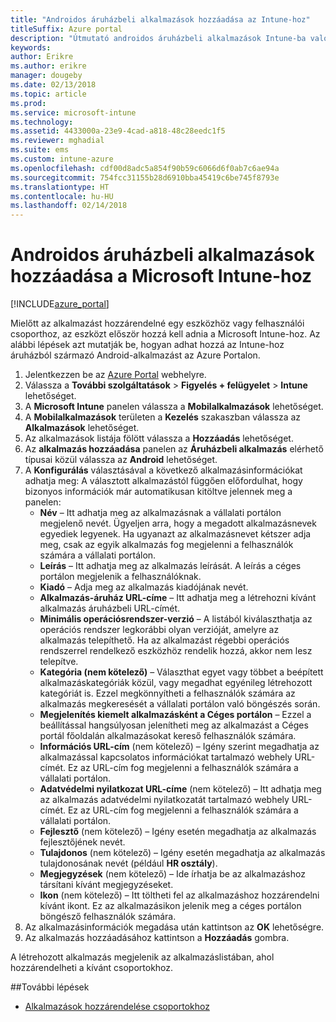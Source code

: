 ```yaml
---
title: "Androidos áruházbeli alkalmazások hozzáadása az Intune-hoz"
titleSuffix: Azure portal
description: "Útmutató androidos áruházbeli alkalmazások Intune-ba való felvételéhez."
keywords: 
author: Erikre
ms.author: erikre
manager: dougeby
ms.date: 02/13/2018
ms.topic: article
ms.prod: 
ms.service: microsoft-intune
ms.technology: 
ms.assetid: 4433000a-23e9-4cad-a818-48c28eedc1f5
ms.reviewer: mghadial
ms.suite: ems
ms.custom: intune-azure
ms.openlocfilehash: cdf00d8adc5a854f90b59c6066d6f0ab7c6ae94a
ms.sourcegitcommit: 754fcc31155b28d6910bba45419c6be745f8793e
ms.translationtype: HT
ms.contentlocale: hu-HU
ms.lasthandoff: 02/14/2018
---
```

# <a name="how-to-add-android-store-apps-to-microsoft-intune"></a>Androidos áruházbeli alkalmazások hozzáadása a Microsoft Intune-hoz

[!INCLUDE[azure_portal](./includes/azure_portal.md)]

Mielőtt az alkalmazást hozzárendelné egy eszközhöz vagy felhasználói csoporthoz, az eszközt először hozzá kell adnia a Microsoft Intune-hoz. Az alábbi lépések azt mutatják be, hogyan adhat hozzá az Intune-hoz áruházból származó Android-alkalmazást az Azure Portalon.

1. Jelentkezzen be az [Azure Portal](https://portal.azure.com) webhelyre.
2. Válassza a **További szolgáltatások** > **Figyelés + felügyelet** > **Intune** lehetőséget.
3. A **Microsoft Intune** panelen válassza a **Mobilalkalmazások** lehetőséget.
4. A **Mobilalkalmazások** területen a **Kezelés** szakaszban válassza az **Alkalmazások** lehetőséget.
5. Az alkalmazások listája fölött válassza a **Hozzáadás** lehetőséget.
6. Az **alkalmazás hozzáadása** panelen az **Áruházbeli alkalmazás** elérhető típusai közül válassza az **Android** lehetőséget.
7. A **Konfigurálás** választásával a következő alkalmazásinformációkat adhatja meg: A választott alkalmazástól függően előfordulhat, hogy bizonyos információk már automatikusan kitöltve jelennek meg a panelen:
    - **Név** – Itt adhatja meg az alkalmazásnak a vállalati portálon megjelenő nevét. Ügyeljen arra, hogy a megadott alkalmazásnevek egyediek legyenek. Ha ugyanazt az alkalmazásnevet kétszer adja meg, csak az egyik alkalmazás fog megjelenni a felhasználók számára a vállalati portálon.
    - **Leírás** – Itt adhatja meg az alkalmazás leírását. A leírás a céges portálon megjelenik a felhasználóknak.
    - **Kiadó** – Adja meg az alkalmazás kiadójának nevét.
    - **Alkalmazás-áruház URL-címe** – Itt adhatja meg a létrehozni kívánt alkalmazás áruházbeli URL-címét.
    - **Minimális operációsrendszer-verzió** – A listából kiválaszthatja az operációs rendszer legkorábbi olyan verzióját, amelyre az alkalmazás telepíthető. Ha az alkalmazást régebbi operációs rendszerrel rendelkező eszközhöz rendelik hozzá, akkor nem lesz telepítve.
    - **Kategória (nem kötelező)** – Választhat egyet vagy többet a beépített alkalmazáskategóriák közül, vagy megadhat egyénileg létrehozott kategóriát is. Ezzel megkönnyítheti a felhasználók számára az alkalmazás megkeresését a vállalati portálon való böngészés során.
    - **Megjelenítés kiemelt alkalmazásként a Céges portálon** – Ezzel a beállítással hangsúlyosan jelenítheti meg az alkalmazást a Céges portál főoldalán alkalmazásokat kereső felhasználók számára.
    - **Információs URL-cím** (nem kötelező) – Igény szerint megadhatja az alkalmazással kapcsolatos információkat tartalmazó webhely URL-címét. Ez az URL-cím fog megjelenni a felhasználók számára a vállalati portálon.
    - **Adatvédelmi nyilatkozat URL-címe** (nem kötelező) – Itt adhatja meg az alkalmazás adatvédelmi nyilatkozatát tartalmazó webhely URL-címét. Ez az URL-cím fog megjelenni a felhasználók számára a vállalati portálon.
    - **Fejlesztő** (nem kötelező) – Igény esetén megadhatja az alkalmazás fejlesztőjének nevét.
    - **Tulajdonos** (nem kötelező) – Igény esetén megadhatja az alkalmazás tulajdonosának nevét (például **HR osztály**).
    - **Megjegyzések** (nem kötelező) – Ide írhatja be az alkalmazáshoz társítani kívánt megjegyzéseket.
    - **Ikon** (nem kötelező) – Itt töltheti fel az alkalmazáshoz hozzárendelni kívánt ikont. Ez az alkalmazásikon jelenik meg a céges portálon böngésző felhasználók számára.
8. Az alkalmazásinformációk megadása után kattintson az **OK** lehetőségre.
9. Az alkalmazás hozzáadásához kattintson a **Hozzáadás** gombra.

A létrehozott alkalmazás megjelenik az alkalmazáslistában, ahol hozzárendelheti a kívánt csoportokhoz. 

##<a name="next-steps"></a>További lépések

- [Alkalmazások hozzárendelése csoportokhoz](apps-deploy.md)